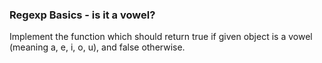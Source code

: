 ### Regexp Basics - is it a vowel?
Implement the function which should return true if given object is a vowel (meaning a, e, i, o, u), and false otherwise.

